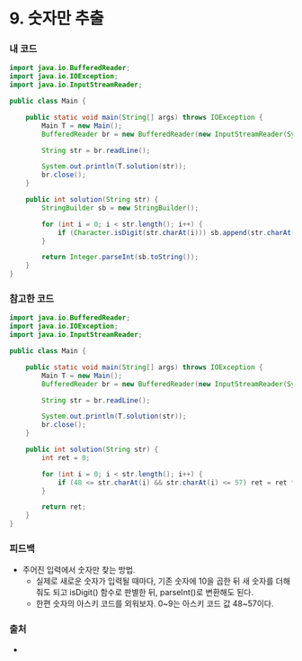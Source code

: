 # 9. 숫자만 추출

>

### 내 코드

```java
import java.io.BufferedReader;
import java.io.IOException;
import java.io.InputStreamReader;

public class Main {

    public static void main(String[] args) throws IOException {
        Main T = new Main();
        BufferedReader br = new BufferedReader(new InputStreamReader(System.in));

        String str = br.readLine();

        System.out.println(T.solution(str));
        br.close();
    }

    public int solution(String str) {
        StringBuilder sb = new StringBuilder();

        for (int i = 0; i < str.length(); i++) {
            if (Character.isDigit(str.charAt(i))) sb.append(str.charAt(i));
        }

        return Integer.parseInt(sb.toString());
    }
}
```

### 참고한 코드

```java
import java.io.BufferedReader;
import java.io.IOException;
import java.io.InputStreamReader;

public class Main {

    public static void main(String[] args) throws IOException {
        Main T = new Main();
        BufferedReader br = new BufferedReader(new InputStreamReader(System.in));

        String str = br.readLine();

        System.out.println(T.solution(str));
        br.close();
    }

    public int solution(String str) {
        int ret = 0;

        for (int i = 0; i < str.length(); i++) {
            if (48 <= str.charAt(i) && str.charAt(i) <= 57) ret = ret * 10 + str.charAt(i) - 48;
        }

        return ret;
    }
}
```

### 피드백

- 주어진 입력에서 숫자만 찾는 방법.
    - 실제로 새로운 숫자가 입력될 때마다, 기존 숫자에 10을 곱한 뒤 새 숫자를 더해줘도 되고 isDigit() 함수로 판별한 뒤, parseInt()로 변환해도 된다.
    - 한편 숫자의 아스키 코드를 외워보자. 0~9는 아스키 코드 값 48~57이다.

### 출처

- 